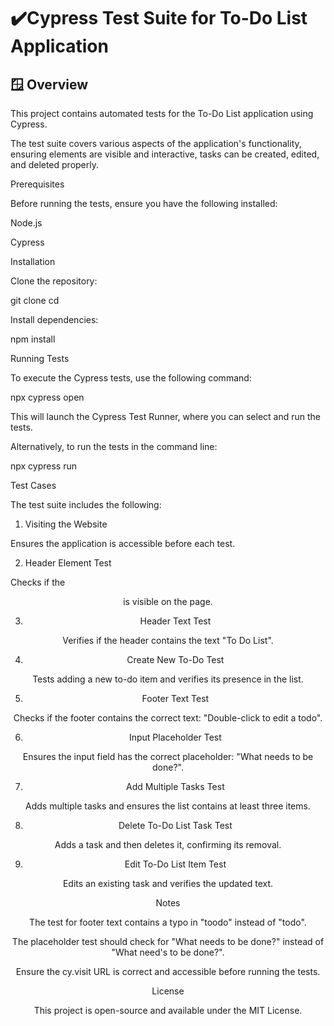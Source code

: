 
# ✔️Cypress Test Suite for To-Do List Application

## 🪟 Overview

This project contains automated tests for the To-Do List application using Cypress.

The test suite covers various aspects of the application's functionality, ensuring elements are visible and interactive, tasks can be created, edited, and deleted properly.

Prerequisites

Before running the tests, ensure you have the following installed:

Node.js

Cypress

Installation

Clone the repository:

git clone <repository-url>
cd <repository-folder>

Install dependencies:

npm install

Running Tests

To execute the Cypress tests, use the following command:

npx cypress open

This will launch the Cypress Test Runner, where you can select and run the tests.

Alternatively, to run the tests in the command line:

npx cypress run

Test Cases

The test suite includes the following:

1. Visiting the Website

Ensures the application is accessible before each test.

2. Header Element Test

Checks if the <header> is visible on the page.

3. Header Text Test

Verifies if the header contains the text "To Do List".

4. Create New To-Do Test

Tests adding a new to-do item and verifies its presence in the list.

5. Footer Text Test

Checks if the footer contains the correct text: "Double-click to edit a todo".

6. Input Placeholder Test

Ensures the input field has the correct placeholder: "What needs to be done?".

7. Add Multiple Tasks Test

Adds multiple tasks and ensures the list contains at least three items.

8. Delete To-Do List Task Test

Adds a task and then deletes it, confirming its removal.

9. Edit To-Do List Item Test

Edits an existing task and verifies the updated text.

Notes

The test for footer text contains a typo in "toodo" instead of "todo".

The placeholder test should check for "What needs to be done?" instead of "What need's to be done?".

Ensure the cy.visit URL is correct and accessible before running the tests.

License

This project is open-source and available under the MIT License.
